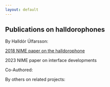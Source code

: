 ```yaml
---
layout: default
---
```


## Publications on halldorophones

By Halldór Úlfarsson:

[2018 NIME paper on the halldorophone](./assets/papers/faab.pdf)

2023 NIME paper on interface developments

Co-Authored:

By others on related projects:
